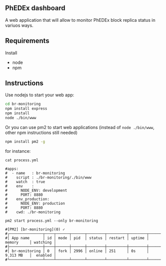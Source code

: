 ## PhEDEx dashboard

A web application that will allow to monitor PhEDEx block replica status in variuos ways.

## Requirements 

Install

* node
* npm

## Instructions

Use nodejs to start your web app:

```bash
cd br-monitoring 
npm install express
npm install
node ./bin/www
```

Or you can use pm2 to start web applications (instead of `node ./bin/www`, other npm instructions still needed)

```bash
npm install pm2 -g
```

for instance:

```
cat process.yml

#apps:
#  - name   : br-monitoring
#    script : ./br-monitoring/./bin/www
#    watch  : true
#    env    :
#      NODE_ENV: development
#      PORT: 8880
#    env_production:
#      NODE_ENV: production
#      PORT: 8880
#    cwd: ./br-monitoring

pm2 start process.yml --only br-monitoring

#[PM2] [br-monitoring](0) ✓
#┌───────────────┬────┬──────┬──────┬────────┬─────────┬────────┬────────────┬──────────┐
#│ App name      │ id │ mode │ pid  │ status │ restart │ uptime │ memory     │ watching │
#├───────────────┼────┼──────┼──────┼────────┼─────────┼────────┼────────────┼──────────┤
#│ br-monitoring │ 0  │ fork │ 2996 │ online │ 251     │ 0s     │ 9.313 MB   │  enabled │
#└───────────────┴────┴──────┴──────┴────────┴─────────┴────────┴────────────┴──────────┘

```
